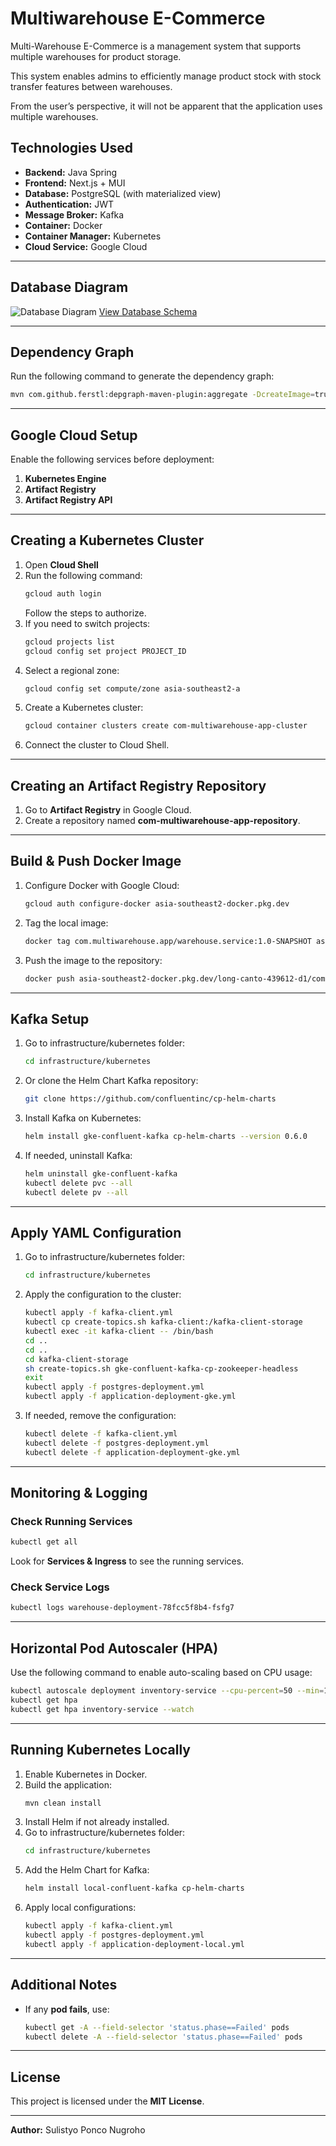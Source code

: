 # Multiwarehouse E-Commerce

Multi-Warehouse E-Commerce is a management system that supports multiple warehouses for product storage.

This system enables admins to efficiently manage product stock with stock transfer features between warehouses.

From the user’s perspective, it will not be apparent that the application uses multiple warehouses.

## Technologies Used

- **Backend:** Java Spring
- **Frontend:** Next.js + MUI
- **Database:** PostgreSQL (with materialized view)
- **Authentication:** JWT
- **Message Broker:** Kafka
- **Container:** Docker
- **Container Manager:** Kubernetes
- **Cloud Service:** Google Cloud

---

## Database Diagram
![Database Diagram](docs/images/dbd.png)
[View Database Schema](https://dbdiagram.io/d/Multiwarehouse-E-Commerce-675fe033e763df1f000c17e4)

---
## Dependency Graph
Run the following command to generate the dependency graph:
```sh
mvn com.github.ferstl:depgraph-maven-plugin:aggregate -DcreateImage=true -DreduceEdges=false -Dscope=compile "-Dincludes=com.multiwarehouse.app*:inventory*,com.multiwarehouse.app*:common*"
```

---
## Google Cloud Setup
Enable the following services before deployment:
1. **Kubernetes Engine**
2. **Artifact Registry**
3. **Artifact Registry API**

---
## Creating a Kubernetes Cluster
1. Open **Cloud Shell**
2. Run the following command:
   ```sh
   gcloud auth login
   ```
   Follow the steps to authorize.
3. If you need to switch projects:
   ```sh
   gcloud projects list
   gcloud config set project PROJECT_ID
   ```
4. Select a regional zone:
   ```sh
   gcloud config set compute/zone asia-southeast2-a
   ```
5. Create a Kubernetes cluster:
   ```sh
   gcloud container clusters create com-multiwarehouse-app-cluster
   ```
6. Connect the cluster to Cloud Shell.

---
## Creating an Artifact Registry Repository
1. Go to **Artifact Registry** in Google Cloud.
2. Create a repository named **com-multiwarehouse-app-repository**.

---
## Build & Push Docker Image
1. Configure Docker with Google Cloud:
   ```sh
   gcloud auth configure-docker asia-southeast2-docker.pkg.dev
   ```
2. Tag the local image:
   ```sh
   docker tag com.multiwarehouse.app/warehouse.service:1.0-SNAPSHOT asia-southeast2-docker.pkg.dev/long-canto-439612-d1/com-multiwarehouse-app-repository/warehouse.service:1.0-SNAPSHOT
   ```
3. Push the image to the repository:
   ```sh
   docker push asia-southeast2-docker.pkg.dev/long-canto-439612-d1/com-multiwarehouse-app-repository/warehouse.service:1.0-SNAPSHOT
   ```

---
## Kafka Setup
1. Go to infrastructure/kubernetes folder:
   ```sh
   cd infrastructure/kubernetes
   ```
2. Or clone the Helm Chart Kafka repository:
   ```sh
   git clone https://github.com/confluentinc/cp-helm-charts
   ```
3. Install Kafka on Kubernetes:
   ```sh
   helm install gke-confluent-kafka cp-helm-charts --version 0.6.0
   ```
4. If needed, uninstall Kafka:
   ```sh
   helm uninstall gke-confluent-kafka
   kubectl delete pvc --all
   kubectl delete pv --all
   ```

---
## Apply YAML Configuration
1. Go to infrastructure/kubernetes folder:
   ```sh
   cd infrastructure/kubernetes
   ```
2. Apply the configuration to the cluster:
   ```sh
   kubectl apply -f kafka-client.yml
   kubectl cp create-topics.sh kafka-client:/kafka-client-storage
   kubectl exec -it kafka-client -- /bin/bash
   cd ..
   cd ..
   cd kafka-client-storage
   sh create-topics.sh gke-confluent-kafka-cp-zookeeper-headless
   exit
   kubectl apply -f postgres-deployment.yml
   kubectl apply -f application-deployment-gke.yml
   ```
3. If needed, remove the configuration:
   ```sh
   kubectl delete -f kafka-client.yml
   kubectl delete -f postgres-deployment.yml
   kubectl delete -f application-deployment-gke.yml
   ```

---
## Monitoring & Logging
### Check Running Services
```sh
kubectl get all
```
Look for **Services & Ingress** to see the running services.

### Check Service Logs
```sh
kubectl logs warehouse-deployment-78fcc5f8b4-fsfg7
```

---
## Horizontal Pod Autoscaler (HPA)
Use the following command to enable auto-scaling based on CPU usage:
```sh
kubectl autoscale deployment inventory-service --cpu-percent=50 --min=1 --max=10
kubectl get hpa
kubectl get hpa inventory-service --watch
```

---
## Running Kubernetes Locally
1. Enable Kubernetes in Docker.
2. Build the application:
   ```sh
   mvn clean install
   ```
3. Install Helm if not already installed.
4. Go to infrastructure/kubernetes folder:
   ```sh
   cd infrastructure/kubernetes
   ```
5. Add the Helm Chart for Kafka:
   ```sh
   helm install local-confluent-kafka cp-helm-charts
   ```
6. Apply local configurations:
   ```sh
   kubectl apply -f kafka-client.yml
   kubectl apply -f postgres-deployment.yml
   kubectl apply -f application-deployment-local.yml
   ```

---
## Additional Notes
- If any **pod fails**, use:
  ```sh
  kubectl get -A --field-selector 'status.phase==Failed' pods
  kubectl delete -A --field-selector 'status.phase==Failed' pods
  ```

---
## License
This project is licensed under the **MIT License**.

---
**Author:** Sulistyo Ponco Nugroho
